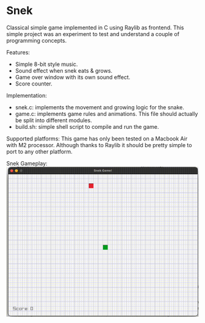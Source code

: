 # Snek

Classical simple game implemented in C using Raylib as frontend.
This simple project was an experiment to test and understand a couple
of programming concepts.

Features:
- Simple 8-bit style music.
- Sound effect when snek eats & grows.
- Game over window with its own sound effect.
- Score counter.

Implementation:
- snek.c: implements the movement and growing logic for the snake.
- game.c: implements game rules and animations. This file should
	actually be split into different modules.
- build.sh: simple shell script to compile and run the game.

Supported platforms:
This game has only been tested on a Macbook Air with M2 processor.
Although thanks to Raylib it should be pretty simple to port to any
other platform.

Snek Gameplay:
![Snek game gameplay](https://github.com/Pickman22/snek/blob/master/snek_game.gif)

